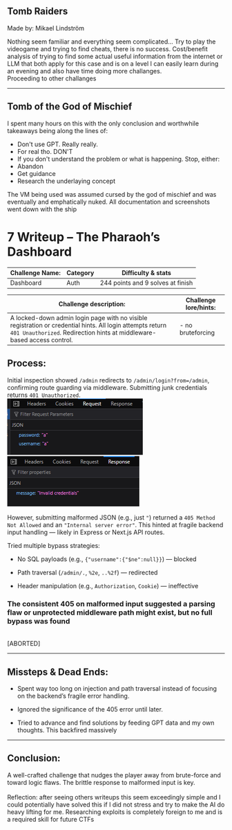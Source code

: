 ## **Tomb Raiders**
Made by: Mikael Lindström
  
Nothing seem familiar and everything seem complicated... Try to play the videogame and trying to find cheats, there is no success. Cost/benefit analysis of trying to find some actual useful information from the internet or LLM that both apply for this case and is on a level I can easily learn during an evening and also have time doing more challanges.  
Proceeding to other challanges  


* * *

## **Tomb of the God of Mischief**

  
I spent many hours on this with the only conclusion and worthwhile takeaways being along the lines of:

- Don't use GPT. Really really.
- For real tho. DON'T
- If you don't understand the problem or what is happening. Stop, either:
- Abandon
- Get guidance
- Research the underlaying concept

The VM being used was assumed cursed by the god of mischief and was eventually and emphatically nuked. All documentation and screenshots went down with the ship

# 7 Writeup – The Pharaoh’s Dashboard

| Challenge Name: | Category | Difficulty & stats |
| --- | --- | --- |
| Dashboard | Auth | 244 points and 9 solves at finish |

| Challenge description: | Challenge lore/hints: |
| --- | --- |
| A locked-down admin login page with no visible registration or credential hints. All login attempts return `401 Unauthorized`. Redirection hints at middleware-based access control. | \- no bruteforcing |

## Process:

Initial inspection showed `/admin` redirects to `/admin/login?from=/admin`, confirming route guarding via middleware. Submitting junk credentials returns `401 Unauthorized`.  
![2a09d42a629e54190098a8a72732dfa3.png](../_resources/2a09d42a629e54190098a8a72732dfa3.png)![c8785dbd6df03213705d115c1e387ede.png](../_resources/c8785dbd6df03213705d115c1e387ede.png)

However, submitting malformed JSON (e.g., just `"`) returned a `405 Method Not Allowed` and an `"Internal server error"`. This hinted at fragile backend input handling — likely in Express or Next.js API routes.

Tried multiple bypass strategies:

- No SQL payloads (e.g., `{"username":{"$ne":null}}`) — blocked
    
- Path traversal (`/admin/.`, `%2e`, `..%2f`) — redirected
    
- Header manipulation (e.g., `Authorization`, `Cookie`) — ineffective
    

### The consistent 405 on malformed input suggested a parsing flaw or unprotected middleware path might exist, but no full bypass was found   
<br/>\[ABORTED\]

* * *

## Missteps & Dead Ends:

- Spent way too long on injection and path traversal instead of focusing on the backend’s fragile error handling.
    
- Ignored the significance of the 405 error until later.
    
- Tried to advance and find solutions by feeding GPT data and my own thoughts. This backfired massively
    

* * *

## Conclusion:

A well-crafted challenge that nudges the player away from brute-force and toward logic flaws. The brittle response to malformed input is key.   
<br/>Reflection: after seeing others writeups this seem exceedingly simple and I could potentially have solved this if I did not stress and try to make the AI do heavy lifting for me. Researching exploits is completely foreign to me and is a required skill for future CTFs

&nbsp;

